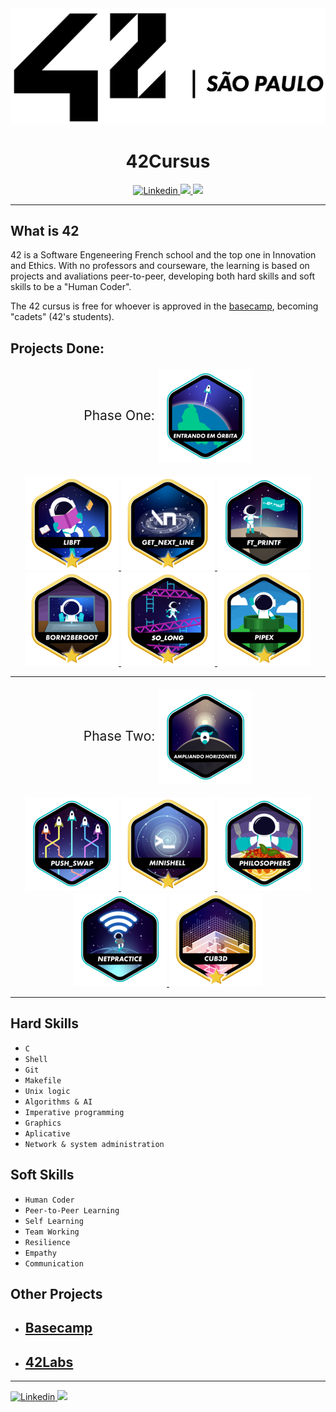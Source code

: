 <div align="center">
	<a href="https://www.42sp.org.br/">
		<img src="./img/42-saopaulo.png">
	</a>
	<h1> 42Cursus </h1>
</div>

<div align="center">
	<a href="https://www.linkedin.com/in/lucasdatiliocarderelli/">
    	<img alt="Linkedin" src="https://img.shields.io/badge/Lucas Datilio Carderelli-blue?style=flat&logo=Linkedin&logoColor=white" />
  	</a>
	<a href="https://github.com/LucasDatilioCarderelli" alt="login intra">
    	<img src="https://img.shields.io/badge/-ldatilio-gray?style=flat&logo=42&logoColor=white" />
	</a>
    <img src="https://img.shields.io/github/last-commit/LucasDatilioCarderelli/42cursus?color=blue">

</div>

---

## What is 42

42 is a Software Engeneering French school and the top one in Innovation and Ethics. With no professors and courseware, the learning is based on projects and avaliations peer-to-peer, developing both hard skills and soft skills to be a "Human Coder".

The 42 cursus is free for whoever is approved in the [basecamp](https://github.com/LucasDatilioCarderelli/42Basecamp), becoming "cadets" (42's students).

## Projects Done:

<div align="center">
	<p style="font-size: 21px;">
		Phase One:
		<img src="./img/fase1.png" style="vertical-align: middle;">
	</p>
	<a alt="libft" href="https://github.com/LucasDatilioCarderelli/00-Libft">
		<img src="./img/libft.png">
	</a>
	<a alt="get next line" href="https://github.com/LucasDatilioCarderelli/01-Get_next_line">
		<img src="./img/gnl.png">
	</a>
	<a alt="ft_printf" href="https://github.com/LucasDatilioCarderelli/01-Printf">
		<img src="./img/printf.png">
	</a>
	<br>
	<a alt="born2beRoot" href="https://github.com/LucasDatilioCarderelli/01-Born2beRoot">
		<img src="./img/born2beroot.png">
	</a>
	<a alt="so_long" href="https://github.com/LucasDatilioCarderelli/02-So_long">
		<img src="./img/so_long.png">
	</a>
	<a alt="pipex" href="https://github.com/LucasDatilioCarderelli/02-Pipex">
		<img src="./img/pipex.png">
	</a>
</div>

---

<div align="center">
	<p style="font-size: 21px;">
		Phase Two:
		<img src="./img/phase_two.png" style="vertical-align: middle;">
	</p>
	<a alt="Push_swap" href="https://github.com/LucasDatilioCarderelli/02-Push_swap">
		<img src="./img/push_swap.png">
	</a>
	<a alt="Minishell" href="https://github.com/LucasDatilioCarderelli/02-Push_swap">
		<img src="./img/minishell.png">
	</a>
	<a alt="Philosophers" href="https://github.com/LucasDatilioCarderelli/02-Push_swap">
		<img src="./img/philosophers.png">
	</a>
	<a alt="Netpractice" href="https://github.com/LucasDatilioCarderelli/02-Push_swap">
		<img src="./img/netpractice.png">
	</a>
	<a alt="Cub3d" href="https://github.com/LucasDatilioCarderelli/02-Push_swap">
		<img src="./img/cub3d.png">
	</a>
</div>

---

## Hard Skills

* ``C``
* ``Shell``
* ``Git``
* ``Makefile``
* ``Unix logic``
* ``Algorithms & AI``
* ``Imperative programming``
* ``Graphics``
* ``Aplicative``
* ``Network & system administration``

## Soft Skills

* ``Human Coder``
* ``Peer-to-Peer Learning``
* ``Self Learning``
* ``Team Working``
* ``Resilience``
* ``Empathy``
* ``Communication``

## Other Projects

* ## [Basecamp](https://github.com/LucasDatilioCarderelli/42Basecamp)

* ## [42Labs](https://github.com/LucasDatilioCarderelli/42labs)

---

<a href="https://www.linkedin.com/in/lucasdatiliocarderelli/">
	<img alt="Linkedin" src="https://img.shields.io/badge/Lucas Datilio Carderelli-blue?style=flat&logo=Linkedin&logoColor=white" />
</a>
<a href="https://github.com/LucasDatilioCarderelli" alt="login intra">
	<img src="https://img.shields.io/badge/-ldatilio-gray?style=flat&logo=42&logoColor=white" />
</a>
